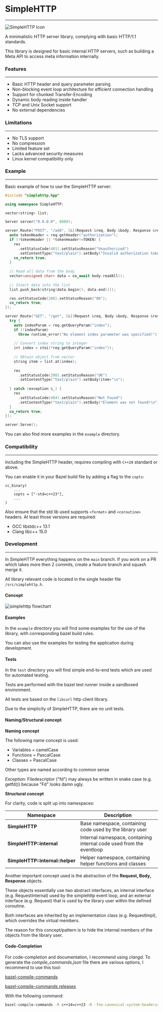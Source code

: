 # SimpleHTTP
---

![SimpleHTTP Icon](/simplehttp.svg "SimpleHTTP")

A minimalistic HTTP server library, complying with basic HTTP/1.1 standards.



This library is designed for basic internal HTTP servers, such as building a Meta API to access meta information internally.



### Features
---

- Basic HTTP header and query parameter parsing
- Non-blocking event loop architecture for efficient connection handling
- Support for chunked Transfer-Encoding
- Dynamic body reading inside handler
- TCP and Unix Socket support
- No external dependencies


 
### Limitations
---

- No TLS support
- No compression
- Limited feature set
- Lacks advanced security measures
- Linux kernel compatibility only



### Example
---

Basic example of how to use the SimpleHTTP server:

```cpp
#include "simplehttp.hpp"

using namespace SimpleHTTP;

vector<string> list;

Server server("0.0.0.0", 8080);

server.Route("POST", "/add", [&](Request &req, Body &body, Response &res) -> Task<bool> {
  auto tokenHeader = req.getHeader("authorization");
  if (!tokenHeader || *tokenHeader!=TOKEN) {
    res
      .setStatusCode(401).setStatusReason("Unauthorized")
      .setContentType("text/plain").setBody("Invalid authorization token provided!\n");
    co_return true;
  }
  
  // Read all data from the body
  vector<unsigned char> data = co_await body.readAll();
  
  // Insert data into the list
  list.push_back(string(data.begin(), data.end()));

  res.setStatusCode(200).setStatusReason("OK");
  co_return true;
});

server.Route("GET", "/get", [&](Request &req, Body &body, Response &res) -> Task<bool> {
  try {
    auto indexParam = req.getQueryParam("index");
    if (!indexParam)
      throw runtime_error("No element index parameter was specified!");
    
    // Convert index string to integer
    int index = stoi(*req.getQueryParam("index"));
      
    // Obtain object from vector
    string item = list.at(index);
      
    res
      .setStatusCode(200).setStatusReason("OK")
      .setContentType("text/plain").setBody(item+"\n");
      
  } catch (exception &_) {
    res
      .setStatusCode(404).setStatusReason("Not Found")
      .setContentType("text/plain").setBody("Element was not found!\n");
  }
  co_return true;
});

server.Serve();
```

You can also find more examples in the `example` directory.


### Compatibility
---

Including the SimpleHTTP header, requires compiling with `C++20` standard or above.


You can enable it in your Bazel build file by adding a flag to the `copts`:

```
cc_binary(
    ...
    copts = ["-std=c++23"],
    ...
)
```

Also ensure that the std lib used supports `<format>` and `<coroutine>` headers. At least those versions are required:

- GCC libstdc++ 13.1
- Clang libc++ 15.0



### Development
---

In SimpleHTTP everything happens on the `main` branch.
If you work on a PR which takes more then 2 commits, create a feature branch and squash merge it.



All library relevant code is located in the single header file `/src/simplehttp.h`.


#### Concept

![simplehttp flowchart](/flowchart.png)



#### Examples

In the `example` directory you will find some examples for the use of the library, with corresponding bazel build rules.


You can also use the examples for testing the application during development.



#### Tests

In the `test` directory you will find simple end-to-end tests which are used for automated testing.

Tests are performed with the bazel test runner inside a sandboxed environment.


All tests are based on the `libcurl` http client library.



Due to the simplicity of SimpleHTTP, there are no unit tests.



#### Naming/Structural concept

**Naming concept**


The following name concept is used:

- Variables = camelCase
- Functions = PascalCase
- Classes   = PascalCase

Other types are named according to common sense


*Exception*: Filedescriptor ("fd") may always be written in snake case (e.g. getfd()) because "Fd" looks damn ugly.


**Structural concept**


For clarity, code is split up into namespaces:

| Namespace                        | Description                                                          |
|----------------------------------|----------------------------------------------------------------------|
| **SimpleHTTP**                   | Base namespace, containing code used by the library user             |
| **SimpleHTTP::internal**         | Internal namespace, containing internal code used from the eventloop |
| **SimpleHTTP::internal::helper** | Helper namespace, containing helper functions and classes            |


Another important concept used is the abstraction of the **Request, Body, Response** objects.

These objects essentially use two abstract interfaces, an internal interface (e.g. RequestInternal) used by the 
simplehttp event loop, and an external interface (e.g. Request) that is used by the library user within the defined coroutine.


Both interfaces are inherited by an implementation class (e.g. RequestImpl), which overrides the virtual members.

The reason for this concept/pattern is to hide the internal members of the objects from the library user.



#### Code-Completion

For code-completion and documentation, I recommend using *clangd*.
To generate the *compile_commands.json* file there are various options, I recommend to use this tool:

[bazel-compile-commands](https://github.com/kiron1/bazel-compile-commands)

[bazel-compile-commands releases](https://github.com/kiron1/bazel-compile-commands/releases)

With the following command:
```bash
bazel-compile-commands -R c++14=c++23 -R -fno-canonical-system-headers=""
```
